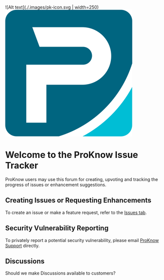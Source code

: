 ![Alt text](./.images/pk-icon.svg | width=250)
<img src="./.images/pk-icon.svg">
# Welcome to the ProKnow Issue Tracker

ProKnow users may use this forum for creating, upvoting and tracking the progress of issues or enhancement suggestions.

## Creating Issues or Requesting Enhancements

To create an issue or make a feature request, refer to the [Issues tab](https://github.com/rennerg/issue-tracking-test/issues). 

## Security Vulnerability Reporting

To privately report a potential security vulnerability, please email [ProKnow Support](mailto:proknowsupport@elekta.com) directly. 

## Discussions

Should we make Discussions available to customers?

